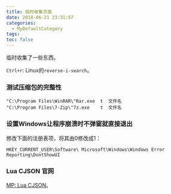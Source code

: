 ```yaml
---
title: 临时收集页面
date: 2018-06-21 23:31:57
categories:
  - MyDefaultCategory
tags:
toc: false
---
```

临时收集了一些东西。
<!-- more -->

`Ctrl+r`: Linux的`reverse-i-search`。  

### 测试压缩包的完整性
```
"C:\Program Files\WinRAR\"Rar.exe  t  文件名
"C:\Program Files\7-Zip\"7z.exe    t  文件名
```

### 设置Windows让程序崩溃时不弹窗就直接退出  
修改下面的注册表项，将其由0修改成1：
```
HKEY_CURRENT_USER\Software\ Microsoft\Windows\Windows Error Reporting\DontShowUI
```

### Lua CJSON 官网
[MP: Lua CJSON](https://www.kyne.com.au/~mark/software/lua-cjson.php)。  

